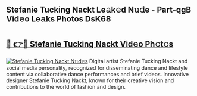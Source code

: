 ## Stefanie Tucking Nackt Le𝚊k𝚎d N𝚞𝚍e - Part-qgB Vid𝚎o Le𝚊ks Photos DsK68

# <h2><a href="http://fb62zmd.evod.top/?m=Stefanie+Tucking+Nackt">🔗 👉🔴 Stefanie Tucking Nackt Vid𝚎o Ph𝚘t𝚘s</a></h2>

[![Stefanie Tucking Nackt N𝚞d𝚎s](https://i.imgur.com/8V9OHl7.gif)](http://fb62zmd.evod.top/?m=Stefanie+Tucking+Nackt)
Digital artist Stefanie Tucking Nackt and social media personality, recognized for disseminating dance and lifestyle content via collaborative dance performances and brief videos. Innovative designer Stefanie Tucking Nackt, known for their creative vision and contributions to the world of fashion and design. 
